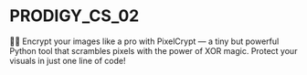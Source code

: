 # PRODIGY_CS_02
 🔐✨ Encrypt your images like a pro with PixelCrypt — a tiny but powerful Python tool that scrambles pixels with the power of XOR magic. Protect your visuals in just one line of code!
